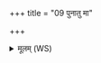 +++
title = "09 पुनातु मा"

+++
<details><summary>मूलम् (WS)</summary>

पुनातु मा पवमानः क्रत्वे दक्षाय जीवसे ।  
ज्योक् च सूर्यं दृशे ॥ १२ ॥
</details>